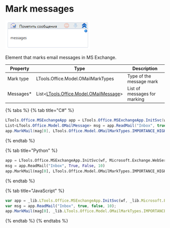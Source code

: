 # Mark messages

![](<../../../../.gitbook/assets/MSExchange-MarkMessages.png>)

Element that marks email messages in MS Exchange.

| Property    | Type                                                                   | Description              |
| ----------- | ---------------------------------------------------------------------- | ------------------------ |
| Mark type   | LTools.Office.Model.OMailMarkTypes                                     | Type of the message mark |
| Messages\*  | List<[LTools.Office.Model.OMailMessage](../datatypes/omailmessage.md)> | List of messages for marking |

{% tabs %}
{% tab title="C#" %}
```csharp
LTools.Office.MSExchangeApp app = LTools.Office.MSExchangeApp.InitSvc(wf, Microsoft.Exchange.WebServices.Data.ExchangeVersion.Exchange2013_SP1, "server url", "login", "pass", "domain");
List<LTools.Office.Model.OMailMessage> msg = app.ReadMail("Inbox", true, false, 10);
app.MarkMail(mag[0], LTools.Office.Model.OMailMarkTypes.IMPORTANCE_HIGH);
```
{% endtab %}

{% tab title="Python" %}
```python
app = LTools.Office.MSExchangeApp.InitSvc(wf, Microsoft.Exchange.WebServices.Data.ExchangeVersion.Exchange2013_SP1, "server url", "login", "pass", "domain")
msg = app.ReadMail("Inbox", True, False, 10)
app.MarkMail(mag[0], LTools.Office.Model.OMailMarkTypes.IMPORTANCE_HIGH)
```
{% endtab %}

{% tab title="JavaScript" %}
```javascript
var app = _lib.LTools.Office.MSExchangeApp.InitSvc(wf, _lib.Microsoft.Exchange.WebServices.Data.ExchangeVersion.Exchange2013_SP1, "server url", "login", "pass", "domain");
var msg = app.ReadMail("Inbox", true, false, 10);
app.MarkMail(mag[0], _lib.LTools.Office.Model.OMailMarkTypes.IMPORTANCE_HIGH);
```
{% endtab %}
{% endtabs %}
